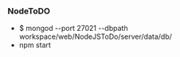 ### NodeToDO

* $ mongod --port 27021 --dbpath workspace/web/NodeJSToDo/server/data/db/
* npm start
